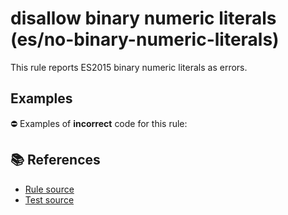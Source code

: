 # disallow binary numeric literals (es/no-binary-numeric-literals)

This rule reports ES2015 binary numeric literals as errors.

## Examples

⛔ Examples of **incorrect** code for this rule:

<eslint-playground type="bad" code="/*eslint es/no-binary-numeric-literals: error */
let a = 0b1010
" />

## 📚 References

- [Rule source](https://github.com/mysticatea/eslint-plugin-es/blob/v1.4.1/lib/rules/no-binary-numeric-literals.js)
- [Test source](https://github.com/mysticatea/eslint-plugin-es/blob/v1.4.1/tests/lib/rules/no-binary-numeric-literals.js)
